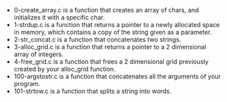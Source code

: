 - 0-create_array.c is a function that creates an array of chars, and initializes it with a specific char.
- 1-strdup.c is a function that returns a pointer to a newly allocated space in memory, which contains a copy of the string given as a parameter.
- 2-str_concat.c is a function that concatenates two strings.
- 3-alloc_grid.c is a function that returns a pointer to a 2 dimensional array of integers.
- 4-free_grid.c is a function that frees a 2 dimensional grid previously created by your alloc_grid function.
- 100-argstostr.c is a function that concatenates all the arguments of your program.
- 101-strtow.c is a function that splits a string into words.

 
